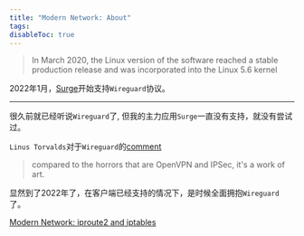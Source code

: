 ```yaml
---
title: "Modern Network: About"
tags: 
disableToc: true
---
```


>In March 2020, the Linux version of the software reached a stable production release and was incorporated into the Linux 5.6 kernel

2022年1月，[Surge](https://community.nssurge.com/d/775-surge-wireguard)开始支持`Wireguard`协议。

---

很久前就已经听说`Wireguard`了, 但我的主力应用`Surge`一直没有支持，就没有尝试过。

`Linus Torvalds`对于`Wireguard`的[comment](https://lkml.org/lkml/2018/8/2/663)
>compared to the horrors that are OpenVPN and IPSec, it's a work of art.

显然到了2022年了，在客户端已经支持的情况下，是时候全面拥抱`Wireguard`了。





[Modern Network: iproute2 and iptables](/network/iproute2)